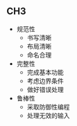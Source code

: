 ## CH3

- 规范性
  - 书写清晰
  - 布局清晰
  - 命名合理
- 完整性
  - 完成基本功能
  - 考虑边界条件
  - 做好错误处理
- 鲁棒性
  - 采取防御性编程
  - 处理无效的输入
